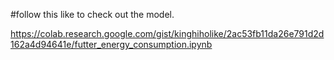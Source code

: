 #follow this like to check out the model.

https://colab.research.google.com/gist/kinghiholike/2ac53fb11da26e791d2d162a4d94641e/futter_energy_consumption.ipynb
